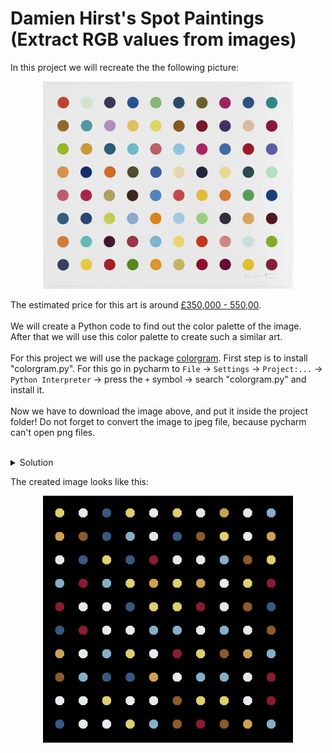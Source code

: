 # Damien Hirst's Spot Paintings (Extract RGB values from images)

In this project we will recreate the the following picture: 

<p align="center">
<img src="https://github.com/Olexandr-Andriyenko/Python-learning-path/blob/main/illustrations/img38.png" width="400">
<p>  

The estimated price for this art is around [£350,000 - 550,00](https://www.phillips.com/detail/damien-hirst/UK010122/38).
<br>
<br>
We will create a Python code to find out the color palette of the image.<br>
After that we will use this color palette to create such a similar art.
<br>
<br>
For this project we will use the package [colorgram](https://pypi.org/project/colorgram.py/).
First step is to install "colorgram.py". For this go in pycharm to `File` -> `Settings` -> `Project:...` -> `Python Interpreter` -> press the `+` symbol -> search "colorgram.py" and install it.
<br>
<br>
Now we have to download the image above, and put it inside the project folder! Do not forget to convert the image to jpeg file, because pycharm can't open png files.
<br>
<br>
 
<details>
 <summary>Solution</summary>

```python
# Module import
from colorgram import extract
import turtle
import random

# Extract top 10 images from the image
colors = extract("img38.jpg", 10)
# Inside this list we will store the top 10 colors
list_of_colors = []
# Create a loop to read each object inside the "colors" variable
for index in range(0, len(colors)):
    # Save from each object the rgb values inside "color"
    color = colors[index].rgb
    # Because color is still an object, we have to find the rgb values and save them seperate as integers
    r = color.r
    g = color.g
    b = color.b
    # Store the rgb integer values inside a tuple
    color_tuple = (r, g, b)
    # Add each tuple to our list
    list_of_colors.append(color_tuple)

# I print the list to check the colors
print(list_of_colors)
# The first color is (233, 233, 232), this is the background color, I will delete it because I will
# create a white or black background, the second color looks similar to the first, that's why I will delete it too
del list_of_colors[0]
del list_of_colors[1]
print(list_of_colors)
# Now 8 colors left inside the list
# --------------------------------------------- #
# The image must have 10 x 10 rows of dots.
# The color of dots is randomly generated from the "list_of_colors"
# Each of these dots have a size of 20 and a gap of 50
# We have to use the turtle module
t = turtle.Turtle()
screen = turtle.Screen()
# For using rgb colors
screen.colormode(255)
# Set the speed
t.speed(0)
# Turtle don't draw a line
t.penup()
# Set the background color
turtle.bgcolor("black")


# Function to draw a line of dots
def draw_line_of_dots(amount_of_dots):
    for _ in range(0, amount_of_dots):
        t.dot(20, random.choice(list_of_colors))
        t.fd(50)


# Set the amount of dots
amount_of_dots = 10
# Move the turtle to a start position
# Then we have symmetric distribution to the x-axis inside the canvas
t.setheading(270)
t.fd(amount_of_dots / 2 * 50)
t.setheading(0)
# Start drawing the image
for _ in range(0, amount_of_dots):
    draw_line_of_dots(amount_of_dots)
    t.setheading(90)
    t.fd(50)
    t.setheading(180)
    t.fd(amount_of_dots * 50)
    t.setheading(0)

screen.exitonclick()

```
  
</details>  
  

 The created image looks like this:
<p align="center">
<img src="https://github.com/Olexandr-Andriyenko/Python-learning-path/blob/main/illustrations/img39.PNG" width="400">
<p>  
